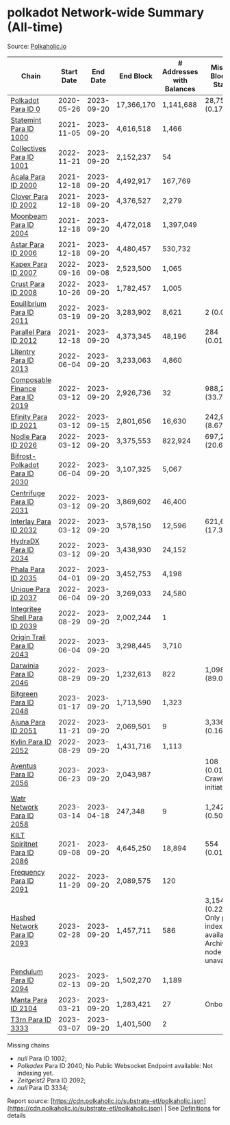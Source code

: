 # polkadot Network-wide Summary (All-time)

Source: [Polkaholic.io](https://polkaholic.io)


| Chain            | Start Date | End Date | End Block | # Addresses with Balances | Missing Blocks / Status |
| ---------------- | ---------- | ---------| --------- | ------------------------- | ----------------------- |
| [Polkadot Para ID 0](/polkadot/0-polkadot) | 2020-05-26 | 2023-09-20 | 17,366,170 |  1,141,688 | 28,752 (0.17%)  |
| [Statemint Para ID 1000](/polkadot/1000-statemint) | 2021-11-05 | 2023-09-20 | 4,616,518 |  1,466 |    |
| [Collectives Para ID 1001](/polkadot/1001-collectives) | 2022-11-21 | 2023-09-20 | 2,152,237 |  54 |    |
| [Acala Para ID 2000](/polkadot/2000-acala) | 2021-12-18 | 2023-09-20 | 4,492,917 |  167,769 |    |
| [Clover Para ID 2002](/polkadot/2002-clover) | 2021-12-18 | 2023-09-20 | 4,376,527 |  2,279 |    |
| [Moonbeam Para ID 2004](/polkadot/2004-moonbeam) | 2021-12-18 | 2023-09-20 | 4,472,018 |  1,397,049 |    |
| [Astar Para ID 2006](/polkadot/2006-astar) | 2021-12-18 | 2023-09-20 | 4,480,457 |  530,732 |    |
| [Kapex Para ID 2007](/polkadot/2007-kapex) | 2022-09-16 | 2023-09-08 | 2,523,500 |  1,065 |    |
| [Crust Para ID 2008](/polkadot/2008-crust) | 2022-10-26 | 2023-09-20 | 1,782,457 |  1,005 |    |
| [Equilibrium Para ID 2011](/polkadot/2011-equilibrium) | 2022-03-19 | 2023-09-20 | 3,283,902 |  8,621 | 2 (0.00%)  |
| [Parallel Para ID 2012](/polkadot/2012-parallel) | 2021-12-18 | 2023-09-20 | 4,373,345 |  48,196 | 284 (0.01%)  |
| [Litentry Para ID 2013](/polkadot/2013-litentry) | 2022-06-04 | 2023-09-20 | 3,233,063 |  4,860 |    |
| [Composable Finance Para ID 2019](/polkadot/2019-composable) | 2022-03-12 | 2023-09-20 | 2,926,736 |  32 | 988,228 (33.77%)  |
| [Efinity Para ID 2021](/polkadot/2021-efinity) | 2022-03-12 | 2023-09-15 | 2,801,656 |  16,630 | 242,949 (8.67%)  |
| [Nodle Para ID 2026](/polkadot/2026-nodle) | 2022-03-12 | 2023-09-20 | 3,375,553 |  822,924 | 697,249 (20.66%)  |
| [Bifrost-Polkadot Para ID 2030](/polkadot/2030-bifrost-dot) | 2022-06-04 | 2023-09-20 | 3,107,325 |  5,067 |    |
| [Centrifuge Para ID 2031](/polkadot/2031-centrifuge) | 2022-03-12 | 2023-09-20 | 3,869,602 |  46,400 |    |
| [Interlay Para ID 2032](/polkadot/2032-interlay) | 2022-03-12 | 2023-09-20 | 3,578,150 |  12,596 | 621,626 (17.37%)  |
| [HydraDX Para ID 2034](/polkadot/2034-hydradx) | 2022-03-12 | 2023-09-20 | 3,438,930 |  24,152 |    |
| [Phala Para ID 2035](/polkadot/2035-phala) | 2022-04-01 | 2023-09-20 | 3,452,753 |  4,198 |    |
| [Unique Para ID 2037](/polkadot/2037-unique) | 2022-06-04 | 2023-09-20 | 3,269,033 |  24,580 |    |
| [Integritee Shell Para ID 2039](/polkadot/2039-integritee-shell) | 2022-08-29 | 2023-09-20 | 2,002,244 |  1 |    |
| [Origin Trail Para ID 2043](/polkadot/2043-origintrail) | 2022-06-04 | 2023-09-20 | 3,298,445 |  3,710 |    |
| [Darwinia Para ID 2046](/polkadot/2046-darwinia) | 2022-08-29 | 2023-09-20 | 1,232,613 |  822 | 1,098,047 (89.08%)  |
| [Bitgreen Para ID 2048](/polkadot/2048-bitgreen) | 2023-01-17 | 2023-09-20 | 1,713,590 |  1,323 |    |
| [Ajuna Para ID 2051](/polkadot/2051-ajuna) | 2022-11-21 | 2023-09-20 | 2,069,501 |  9 | 3,336 (0.16%)  |
| [Kylin Para ID 2052](/polkadot/2052-kylin) | 2022-08-29 | 2023-09-20 | 1,431,716 |  1,113 |    |
| [Aventus Para ID 2056](/polkadot/2056-aventus) | 2023-06-23 | 2023-09-20 | 2,043,987 |   | 108 (0.01%) Crawling initiated |
| [Watr Network Para ID 2058](/polkadot/2058-watr) | 2023-03-14 | 2023-04-18 | 247,348 |  9 | 1,242 (0.50%)  |
| [KILT Spiritnet Para ID 2086](/polkadot/2086-kilt) | 2021-09-08 | 2023-09-20 | 4,645,250 |  18,894 | 554 (0.01%)  |
| [Frequency Para ID 2091](/polkadot/2091-frequency) | 2022-11-29 | 2023-09-20 | 2,089,575 |  120 |    |
| [Hashed Network Para ID 2093](/polkadot/2093-hashed) | 2023-02-28 | 2023-09-20 | 1,457,711 |  586 | 3,154 (0.22%) Only partial index available: Archive node unavailable |
| [Pendulum Para ID 2094](/polkadot/2094-pendulum) | 2023-02-13 | 2023-09-20 | 1,502,270 |  1,189 |    |
| [Manta Para ID 2104](/polkadot/2104-manta) | 2023-03-21 | 2023-09-20 | 1,283,421 |  27 |   Onboarding |
| [T3rn Para ID 3333](/polkadot/3333-t3rn) | 2023-03-07 | 2023-09-20 | 1,401,500 |  2 |    |

Missing chains


* *null* Para ID 1002; 
* *Polkadex* Para ID 2040; No Public Websocket Endpoint available: Not indexing yet.
* *Zeitgeist2* Para ID 2092; 
* *null* Para ID 3334; 

Report source: [https://cdn.polkaholic.io/substrate-etl/polkaholic.json](https://cdn.polkaholic.io/substrate-etl/polkaholic.json) | See [Definitions](/DEFINITIONS.md) for details
